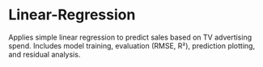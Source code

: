 # Linear-Regression
Applies simple linear regression to predict sales based on TV advertising spend. Includes model training, evaluation (RMSE, R²), prediction plotting, and residual analysis.
